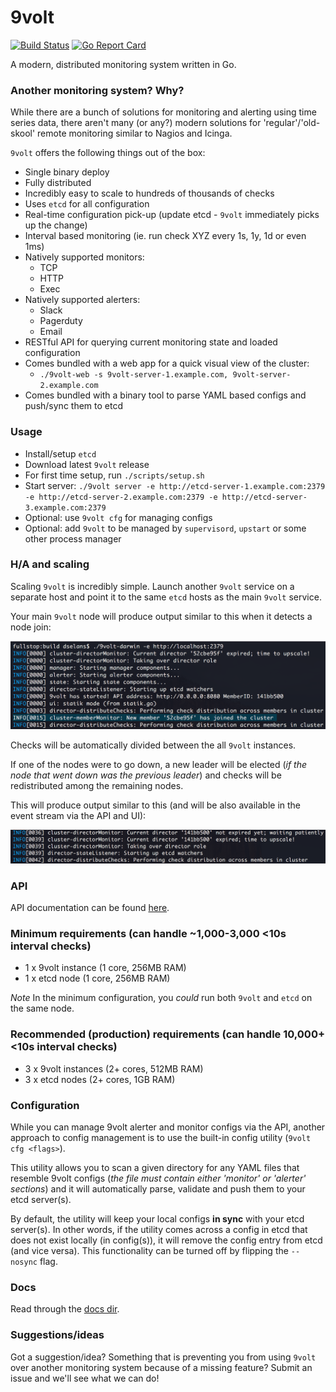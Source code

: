 # 9volt

[![Build Status](https://travis-ci.org/9corp/9volt.svg?branch=master)](https://travis-ci.org/9corp/9volt)
[![Go Report Card](https://goreportcard.com/badge/github.com/9corp/9volt)](https://goreportcard.com/report/github.com/9corp/9volt)

A modern, distributed monitoring system written in Go.

### Another monitoring system? Why?
While there are a bunch of solutions for monitoring and alerting using time series data, there aren't many (or any?) modern solutions for 'regular'/'old-skool' remote monitoring similar to Nagios and Icinga.

`9volt` offers the following things out of the box:

- Single binary deploy
- Fully distributed
- Incredibly easy to scale to hundreds of thousands of checks
- Uses `etcd` for all configuration
- Real-time configuration pick-up (update etcd - `9volt` immediately picks up the change)
- Interval based monitoring (ie. run check XYZ every 1s, 1y, 1d or even 1ms)
- Natively supported monitors:
    - TCP
    - HTTP
    - Exec
- Natively supported alerters:
    - Slack
    - Pagerduty
    - Email
- RESTful API for querying current monitoring state and loaded configuration
- Comes bundled with a web app for a quick visual view of the cluster:
    + `./9volt-web -s 9volt-server-1.example.com, 9volt-server-2.example.com`
- Comes bundled with a binary tool to parse YAML based configs and push/sync them to etcd

### Usage
- Install/setup `etcd`
- Download latest `9volt` release
- For first time setup, run `./scripts/setup.sh`
- Start server: `./9volt server -e http://etcd-server-1.example.com:2379 -e http://etcd-server-2.example.com:2379 -e http://etcd-server-3.example.com:2379`
- Optional: use `9volt cfg` for managing configs
- Optional: add `9volt` to be managed by `supervisord`, `upstart` or some other process manager

### H/A and scaling
Scaling `9volt` is incredibly simple. Launch another `9volt` service on a separate host and point it to the same `etcd` hosts as the main `9volt` service.

Your main `9volt` node will produce output similar to this when it detects a node join:

![node join](/assets/node-join.png?raw=true)

Checks will be automatically divided between the all `9volt` instances.

If one of the nodes were to go down, a new leader will be elected (*if the node that went down was the previous leader*) and checks will be redistributed among the remaining nodes.

This will produce output similar to this (and will be also available in the event stream via the API and UI):

![node-leave](/assets/node-leave.png?raw=true)

### API
API documentation can be found [here](docs/api/README.md).

### Minimum requirements (can handle ~1,000-3,000 <10s interval checks)
- 1 x 9volt instance (1 core, 256MB RAM)
- 1 x etcd node (1 core, 256MB RAM)

*Note* In the minimum configuration, you *could* run both `9volt` and `etcd` on the same node.

### Recommended (production) requirements (can handle 10,000+ <10s interval checks)
- 3 x 9volt instances (2+ cores, 512MB RAM)
- 3 x etcd nodes (2+ cores, 1GB RAM)

### Configuration
While you can manage 9volt alerter and monitor configs via the API, another approach to config management is to use the built-in config utility (`9volt cfg <flags>`).

This utility allows you to scan a given directory for any YAML files that resemble 9volt configs (_the file must contain either 'monitor' or 'alerter' sections_) and it will automatically parse, validate and push them to your etcd server(s).

By default, the utility will keep your local configs **in sync** with your etcd server(s). In other words, if the utility comes across a config in etcd that does not exist locally (in config(s)), it will remove the config entry from etcd (and vice versa). This functionality can be turned off by flipping the `--nosync` flag.

### Docs
Read through the [docs dir](docs/).

### Suggestions/ideas
Got a suggestion/idea? Something that is preventing you from using `9volt` over another monitoring system because of a missing feature? Submit an issue and we'll see what we can do!
